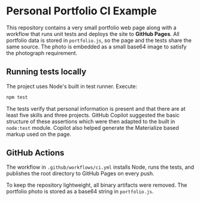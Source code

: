 # Personal Portfolio CI Example

This repository contains a very small portfolio web page along with a workflow that runs unit tests and deploys the site to **GitHub Pages**. All portfolio data is stored in `portfolio.js`, so the page and the tests share the same source. The photo is embedded as a small base64 image to satisfy the photograph requirement.

## Running tests locally

The project uses Node's built in test runner. Execute:

```bash
npm test
```

The tests verify that personal information is present and that there are at least five skills and three projects. GitHub Copilot suggested the basic structure of these assertions which were then adapted to the built in `node:test` module. Copilot also helped generate the Materialize based markup used on the page.

## GitHub Actions

The workflow in `.github/workflows/ci.yml` installs Node, runs the tests, and
publishes the root directory to GitHub Pages on every push.

To keep the repository lightweight, all binary artifacts were removed. The portfolio photo is stored as a base64 string in `portfolio.js`.

